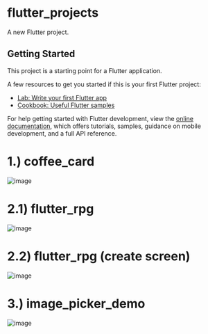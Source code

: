 # flutter_projects

A new Flutter project.

## Getting Started

This project is a starting point for a Flutter application.

A few resources to get you started if this is your first Flutter project:

- [Lab: Write your first Flutter app](https://docs.flutter.dev/get-started/codelab)
- [Cookbook: Useful Flutter samples](https://docs.flutter.dev/cookbook)

For help getting started with Flutter development, view the
[online documentation](https://docs.flutter.dev/), which offers tutorials,
samples, guidance on mobile development, and a full API reference.

# 1.) coffee_card
![image](https://github.com/user-attachments/assets/ad23d426-af3c-4049-9d2b-faf49b8ed8af)

# 2.1) flutter_rpg
![image](https://github.com/user-attachments/assets/732548a9-1480-4335-8808-cf42742e55f8)

# 2.2) flutter_rpg (create screen)
![image](https://github.com/user-attachments/assets/4fe25090-dc8d-4d47-8a1f-2f7a8d44a0ba)

# 3.) image_picker_demo
![image](https://github.com/user-attachments/assets/36e46ce7-420b-4c78-be77-73d2eb0bab30)




